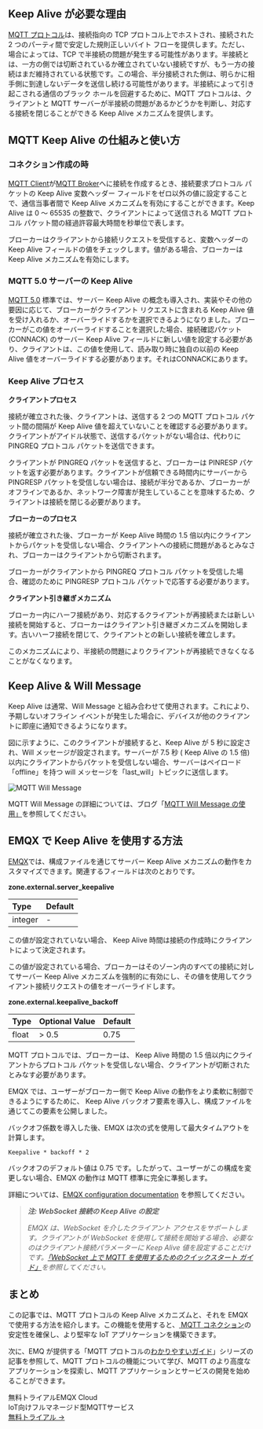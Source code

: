 ## Keep Alive が必要な理由

[MQTT プロトコル](https://www.emqx.com/ja/blog/the-easiest-guide-to-getting-started-with-mqtt)は、接続指向の TCP プロトコル上でホストされ、接続された 2 つのパーティ間で安定した規則正しいバイト フローを提供します。ただし、場合によっては、TCP で半接続の問題が発生する可能性があります。半接続とは、一方の側では切断されているか確立されていない接続ですが、もう一方の接続はまだ維持されている状態です。この場合、半分接続された側は、明らかに相手側に到達しないデータを送信し続ける可能性があります。半接続によって引き起こされる通信のブラック ホールを回避するために、MQTT プロトコルは、クライアントと MQTT サーバーが半接続の問題があるかどうかを判断し、対応する接続を閉じることができる Keep Alive メカニズムを提供します。

## MQTT Keep Alive の仕組みと使い方

### コネクション作成の時

[MQTT Client](https://www.emqx.com/ja/blog/mqtt-client-tools)が[MQTT Broker](https://www.emqx.com/ja/blog/the-ultimate-guide-to-mqtt-broker-comparison)へに接続を作成するとき、接続要求プロトコル パケットの Keep Alive 変数ヘッダー フィールドをゼロ以外の値に設定することで、通信当事者間で Keep Alive メカニズムを有効にすることができます。Keep Alive は 0 ～ 65535 の整数で、クライアントによって送信される MQTT プロトコル パケット間の経過許容最大時間を秒単位で表します。

ブローカーはクライアントから接続リクエストを受信すると、変数ヘッダーの Keep Alive フィールドの値をチェックします。値がある場合、ブローカーは Keep Alive メカニズムを有効にします。

### MQTT 5.0 サーバーの Keep Alive 

[MQTT 5.0](https://www.emqx.com/ja/mqtt/mqtt5) 標準では、サーバー  Keep Alive の概念も導入され、実装やその他の要因に応じて、ブローカーがクライアント リクエストに含まれる Keep Alive 値を受け入れるか、オーバーライドするかを選択できるようになりました。ブローカーがこの値をオーバーライドすることを選択した場合、接続確認パケット (CONNACK) のサーバー  Keep Alive  フィールドに新しい値を設定する必要があり、クライアントは、この値を使用して、読み取り時に独自の以前の Keep Alive 値をオーバーライドする必要があります。それはCONNACKにあります。

### Keep Alive プロセス

**クライアントプロセス**

接続が確立された後、クライアントは、送信する 2 つの MQTT プロトコル パケット間の間隔が Keep Alive 値を超えていないことを確認する必要があります。クライアントがアイドル状態で、送信するパケットがない場合は、代わりに PINGREQ プロトコル パケットを送信できます。

クライアントが PINGREQ パケットを送信すると、ブローカーは PINRESP パケットを返す必要があります。クライアントが信頼できる時間内にサーバーから PINGRESP パケットを受信しない場合は、接続が半分であるか、ブローカーがオフラインであるか、ネットワーク障害が発生していることを意味するため、クライアントは接続を閉じる必要があります。

**ブローカーのプロセス**

接続が確立された後、ブローカーが Keep Alive 時間の 1.5 倍以内にクライアントからパケットを受信しない場合、クライアントへの接続に問題があるとみなされ、ブローカーはクライアントから切断されます。

ブローカーがクライアントから PINGREQ プロトコル パケットを受信した場合、確認のために PINGRESP プロトコル パケットで応答する必要があります。

**クライアント引き継ぎメカニズム**

ブローカー内にハーフ接続があり、対応するクライアントが再接続または新しい接続を開始すると、ブローカーはクライアント引き継ぎメカニズムを開始します。古いハーフ接続を閉じて、クライアントとの新しい接続を確立します。

このメカニズムにより、半接続の問題によりクライアントが再接続できなくなることがなくなります。

## Keep Alive & Will Message

Keep Alive は通常、Will Message と組み合わせて使用されます。これにより、予期しないオフライン イベントが発生した場合に、デバイスが他のクライアントに即座に通知できるようになります。

図に示すように、このクライアントが接続すると、Keep Alive が 5 秒に設定され、Will メッセージが設定されます。サーバーが 7.5 秒 ( Keep Alive の 1.5 倍) 以内にクライアントからパケットを受信しない場合、サーバーはペイロード「offline」を持つ will メッセージを「last_will」トピックに送信します。

![MQTT Will Message](https://assets.emqx.com/images/3fc9e2c463bd38c21dc7f523520c7076.png)

MQTT Will Message の詳細については、ブログ「[MQTT Will Message の使用」](https://www.emqx.com/en/blog/use-of-mqtt-will-message)を参照してください。

## EMQX で Keep Alive を使用する方法

[EMQX](https://www.emqx.com/ja/products/emqx)では、構成ファイルを通じてサーバー  Keep Alive  メカニズムの動作をカスタマイズできます。関連するフィールドは次のとおりです。

**zone.external.server_keepalive**

| Type    | Default |
| :------ | :------ |
| integer | -       |

この値が設定されていない場合、 Keep Alive 時間は接続の作成時にクライアントによって決定されます。

この値が設定されている場合、ブローカーはそのゾーン内のすべての接続に対してサーバー  Keep Alive  メカニズムを強制的に有効にし、その値を使用してクライアント接続リクエストの値をオーバーライドします。

**zone.external.keepalive_backoff**

| Type  | Optional Value | Default |
| :---- | :------------- | :------ |
| float | > 0.5          | 0.75    |

MQTT プロトコルでは、ブローカーは、 Keep Alive 時間の 1.5 倍以内にクライアントからプロトコル パケットを受信しない場合、クライアントが切断されたとみなす必要があります。

EMQX では、ユーザーがブローカー側で Keep Alive の動作をより柔軟に制御できるようにするために、 Keep Alive  バックオフ要素を導入し、構成ファイルを通じてこの要素を公開しました。

バックオフ係数を導入した後、EMQX は次の式を使用して最大タイムアウトを計算します。

```
Keepalive * backoff * 2
```

バックオフのデフォルト値は 0.75 です。したがって、ユーザーがこの構成を変更しない場合、EMQX の動作は MQTT 標準に完全に準拠します。

詳細については、[EMQX configuration documentation](https://www.emqx.io/docs/en/v4.3/configuration/configuration.html) を参照してください。

> ***注: WebSocket 接続の Keep Alive の設定***
>
> *EMQX は、WebSocket を介したクライアント アクセスをサポートします。クライアントが WebSocket を使用して接続を開始する場合、必要なのはクライアント接続パラメーターに Keep Alive 値を設定することだけです。*[*「WebSocket 上で MQTT を使用するためのクイックスタート ガイド」*](https://www.emqx.com/ja/blog/connect-to-mqtt-broker-with-websocket)*を参照してください。*

## まとめ

この記事では、MQTT プロトコルの Keep Alive  メカニズムと、それを EMQX で使用する方法を紹介します。この機能を使用すると、[ MQTT コネクション](https://www.emqx.com/ja/blog/how-to-set-parameters-when-establishing-an-mqtt-connection)の安定性を確保し、より堅牢な IoT アプリケーションを構築できます。

次に、EMQ が提供する「MQTT プロトコルの[わかりやすいガイド](https://www.emqx.com/en/mqtt-guide)」シリーズの記事を参照して、MQTT プロトコルの機能について学び、MQTT のより高度なアプリケーションを探索し、MQTT アプリケーションとサービスの開発を始めることができます。



<section class="promotion">
    <div>
        無料トライアルEMQX Cloud
        <div class="is-size-14 is-text-normal has-text-weight-normal">IoT向けフルマネージド型MQTTサービス</div>
    </div>
    <a href="https://accounts.emqx.com/signup?continue=https://cloud-intl.emqx.com/console/deployments/0?oper=new" class="button is-gradient px-5">無料トライアル →</a>
</section>
